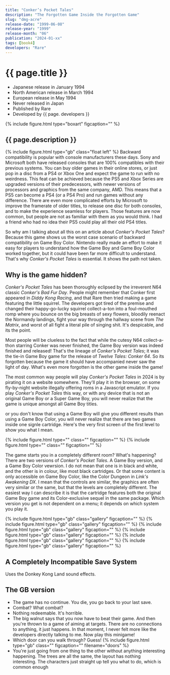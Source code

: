 ```yaml
---
title: "Conker’s Pocket Tales"
description: "The Forgotten Game Inside the Forgotten Game"
slug: "dmg-acre"
release-date: "1999-06-08"
release-year: "1999"
release-month: "06"
publication: "2024-01-xx"
tags: [book4]
developers: "Rare"
---
```

# {{ page.title }}

- Japanese release in January 1994
- North American release in March 1994
- European release in May 1994
- Never released in Japan
- Published by Rare
- Developed by {{ page. developers }}

{% include figure.html type="boxart" figcaption="" %}

## {{ page.description }}

{% include figure.html type="gb" class="float left" %}
Backward compatibility is popular with console manufacturers these days. Sony and Microsoft both have released consoles that are 100% compatibles with their previous systems. You can buy older games in their online stores, or just pop in a disc from a PS4 or Xbox One and expect the game to run with no weirdness. This feat can be achieved because the PS5 and Xbox Series are upgraded versions of their predecessors, with newer versions of processors and graphics from the same company, AMD. This means that a PS5 can become a PS4 (or a PS4 Pro) and run games without any difference. There are even more complicated efforts by Microsoft to improve the framerate of older titles, to release one disc for both consoles, and to make the experience seamless for players. Those features are now common, but people are not as familiar with them as you would think. I had a friend who had no idea their PS5 could play all their old PS4 titles.

So why am I talking about all this on an article about *Conker's Pocket Tales*? Because this game shows us the worst case scenario of backward compatibility on Game Boy Color. Nintendo really made an effort to make it easy for players to understand how the Game Boy and Game Boy Color worked together, but it could have been far more difficult to understand. That's why *Conker's Pocket Tales* is essential. It shows the path not taken.

## Why is the game hidden?

*Conker's Pocket Tales* has been thoroughly eclipsed by the irreverent N64 classic *Conker's Bad Fur Day*. People might remember that Conker first appeared in *Diddy Kong Racing*, and that Rare then tried making a game featuring the little squirrel. The developers got tired of the premise and changed their happy-go-lucky squirrel collect-a-ton into a foul-mouthed romp where you bounce on the big breasts of sexy flowers, bloodily reenact the Normandy landings, fight your way through the hallway scene from *The Matrix*, and worst of all fight a literal pile of singing shit. It's despicable, and its the point.

Most people will be clueless to the fact that while the cutesy N64 collect-a-thon starring Conker was never finished, the Game Boy version was indeed finished and released! That's the lineage of *Conker's Pocket Tales*; it was the tie-in Game Boy game for the release of *Twelve Tales: Conker 64*. So its forgotten because the game it should have accompanied never saw the light of day. What's even more forgotten is the other game inside the game!

The most common way people will play *Conker's Pocket Tales* in 2024 is by pirating it on a website somewhere. They'll play it in the browser, on some fly-by-night website illegally offering roms in a Javascript emulator. If you play *Conker's Pocket Tales* this way, or with any device that is not an original Game Boy or a Super Game Boy, you will never realize that the game is unique amongst all Game Boy titles.


 or you don't know that using a Game Boy will give you different results than using a Game Boy Color, you will never realize that there are two games inside one signle cartridge. Here's the very first screen of the first level to show you what I mean.

{% include figure.html type="" class="" figcaption="" %}
{% include figure.html type="" class="" figcaption="" %}

The game starts you in a completely different room? What's happening? There are two versions of *Conker's Pocket Tales*. A Game Boy version, and a Game Boy Color vewrsion. I do not mean that one is in black and white, and the other is in colour, like most black cartridges. Or that some content is only accessible on Game Boy Color, like the Color Dungeon in *Link's Awakening DX*. I mean that the controls are similar, the graphics are often very similar or the same, but that the levels are completely different. The easiest way I can describe it is that the cartridge features both the original Game Boy game and its Color-exclusive sequel in the same package. Which version you get is not dependent on a menu; it depends on which system you play it.

<div class="gallery">
{% include figure.html type="gb" class="gallery" figcaption="" %}
{% include figure.html type="gb" class="gallery" figcaption="" %}
{% include figure.html type="gb" class="gallery" figcaption="" %}
{% include figure.html type="gb" class="gallery" figcaption="" %}
{% include figure.html type="gb" class="gallery" figcaption="" %}
{% include figure.html type="gb" class="gallery" figcaption="" %}
</div>



## A Completely Incompatible Save System

Uses the Donkey Kong Land sound effects.

## The GB version
- The game has no continue. You die, you go back to your last save.
- Combat? What combat?
- Nothing redeemable. It's horrible.
- The big walnut says that you now have to beat their game. And then you're thrown to a game of aiming at targets. There are no connections to anything, it just happens. In that moment, I never felt more like the developers directly talking to me. Now play this minigame!
- Which door can you walk through? Guess!
{% include figure.html type="gb" class="" figcaption="" filename="doors" %}
- You're just going from one thing to the other without anything interesting happening. The trees are all the same, the layout has nothing interesting. The characters just straight up tell you what to do, which is common enough
